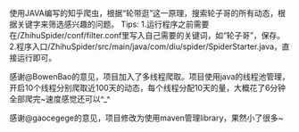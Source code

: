 使用JAVA编写的知乎爬虫，根据“轮带逛”这一原理，搜索轮子哥的所有动态，根据关键字来筛选感兴趣的问题。
Tips:
	1.运行程序之前需要在/ZhihuSpider/conf/filter.conf里写入自己需要的关键词，如“轮子哥”，保存。
	2.程序入口/ZhihuSpider/src/main/java/com/diu/spider/SpiderStarter.java，直接运行即可。	

感谢@BowenBao的意见，项目加入了多线程爬取。项目使用java的线程池管理，开启10个线程分别爬取近100天的动态，每个线程分配10天的量，大概花了6分钟全部爬完~速度感觉还可以^_^

感谢@gaocegege的意见，项目修改为使用maven管理library，果然小了很多~